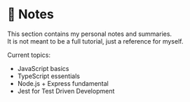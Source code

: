 # 📒 Notes

This section contains my personal notes and summaries.  
It is not meant to be a full tutorial, just a reference for myself.

Current topics:

- JavaScript basics
- TypeScript essentials
- Node.js + Express fundamental
- Jest for Test Driven Development
